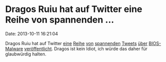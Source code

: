 Dragos Ruiu hat auf Twitter eine Reihe von spannenden \...
==========================================================

Date: 2013-10-11 16:21:04

Dragos Ruiu hat auf Twitter
[eine](https://twitter.com/dragosr/status/388511686744764416)
[Reihe](https://twitter.com/dragosr/status/388512915742937089)
[von](https://twitter.com/dragosr/status/388521551693217792)
[spannenden](https://twitter.com/dragosr/status/388531509201608704)
[Tweets](https://twitter.com/dragosr/status/388534580493287424)
[über](https://twitter.com/dragosr/status/388535672828485632)
[BIOS-Malware](https://twitter.com/dragosr/status/388626790811308032)
[veröffentlicht](https://twitter.com/dragosr/status/388632113496350721).
Dragos ist kein Idiot, ich würde das daher für glaubwürdig halten.
